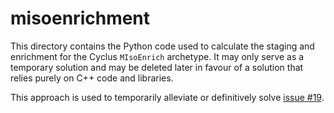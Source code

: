 # misoenrichment

This directory contains the Python code used to calculate the staging and
enrichment for the Cyclus `MIsoEnrich` archetype. It may only serve as a
temporary solution and may be deleted later in favour of a solution that relies
purely on C++ code and libraries.

This approach is used to temporarily alleviate or definitively solve
[issue #19](https://github.com/Nuclear-Verification-and-Disarmament/miso_enrichment/issues/19).

